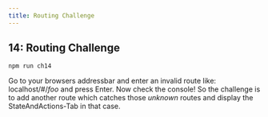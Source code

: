 ```yaml
---
title: Routing Challenge
---
```


## 14: Routing Challenge

`npm run ch14`

Go to your browsers addressbar and enter an invalid route like: localhost/#/*foo* and press Enter.
Now check the console!
So the challenge is to add another route which catches those *unknown* routes and display the StateAndActions-Tab in that case.
